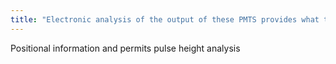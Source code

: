 ```yaml
---
title: "Electronic analysis of the output of these PMTS provides what type of information?"
---
```

Positional information and permits pulse height analysis

